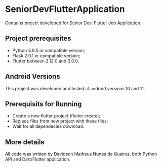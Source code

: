 # SeniorDevFlutterApplication
Contains project developed for Senior Dev. Flutter Job Application.

## Project prerequisites
* Python 3.9.5 or compatible version;
* Flask 2.0.1 or compatible version;
* Flutter between 2.12.0 and 3.0.0.

## Android Versions
This project was developed and tested at android versions 10 and 11.

## Prerequisits for Running
* Create a new flutter project (flutter create);
* Replace files from new project with these files;
* Wait for all dependecies download.

## More details
All code was written by Davidson Matheus Nunes de Queiroz, both Python API and Dart/Flutter application.

